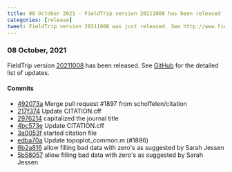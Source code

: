 ```yaml
---
title: 08 October 2021 - FieldTrip version 20211008 has been released
categories: [release]
tweet: FieldTrip version 20211008 was just released. See http://www.fieldtriptoolbox.org/#08-october-2021
---
```


### 08 October, 2021

FieldTrip version [20211008](http://github.com/fieldtrip/fieldtrip/releases/tag/20211008) has been released.
See [GitHub](https://github.com/fieldtrip/fieldtrip/compare/20211001...20211008) for the detailed list of updates.

#### Commits

- [492073a](http://github.com/fieldtrip/fieldtrip/commit/492073a) Merge pull request #1897 from schoffelen/citation
- [217f374](http://github.com/fieldtrip/fieldtrip/commit/217f374) Update CITATION.cff
- [2976214](http://github.com/fieldtrip/fieldtrip/commit/2976214) capitalized the journal title
- [4bc573e](http://github.com/fieldtrip/fieldtrip/commit/4bc573e) Update CITATION.cff
- [3a0053f](http://github.com/fieldtrip/fieldtrip/commit/3a0053f) started citation file
- [edba70a](http://github.com/fieldtrip/fieldtrip/commit/edba70a) Update topoplot_common.m (#1896)
- [6b2a816](http://github.com/fieldtrip/fieldtrip/commit/6b2a816) allow filling bad data with zero's as suggested by Sarah Jessen
- [5b58057](http://github.com/fieldtrip/fieldtrip/commit/5b58057) allow filling bad data with zero's as suggested by Sarah Jessen

